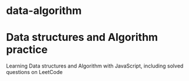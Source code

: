 # data-algorithm

# Data structures and Algorithm practice

Learning Data structures and Algorithm with JavaScript, including solved questions on LeetCode
